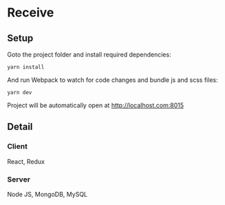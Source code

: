 # Receive

## Setup

Goto the project folder and install required dependencies:

```
yarn install
```

And run Webpack to watch for code changes and bundle js and scss files:

```
yarn dev
```

Project will be automatically open at http://localhost.com:8015

<!-- For production build:

```
yarn run build
``` -->

## Detail

### Client
  React, Redux

### Server
  Node JS, MongoDB, MySQL
